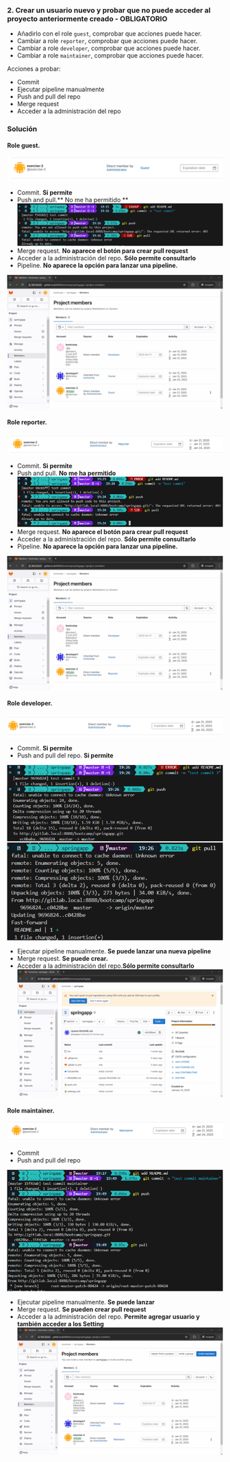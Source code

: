 ### 2. Crear un usuario nuevo y probar que no puede acceder al proyecto anteriormente creado - OBLIGATORIO

* Añadirlo con el role `guest`, comprobar que acciones puede hacer.
* Cambiar a role `reporter`, comprobar que acciones puede hacer.
* Cambiar a role `developer`, comprobar que acciones puede hacer.
* Cambiar a role `maintainer`, comprobar que acciones puede hacer.

Acciones a probar:

* Commit
* Ejecutar pipeline manualmente
* Push and pull del repo
* Merge request
* Acceder a la administración del repo

### Solución

#### Role guest.
![alt text](image-2.png)

- Commit. **Si permite**
- Push and pull.** No me ha permitido **
![alt text](image.png)
- Merge request. **No aparece el botón para crear pull request**
- Acceder a la administración del repo. **Sólo permite consultarlo**
- Pipeline. **No aparece la opción para lanzar una pipeline.**

![opciones](guest.gif)


#### Role reporter.
![alt text](image-1.png)

- Commit. **Si permite**
- Push and pull. **No me ha permitido** 
![alt text](image-3.png)
- Merge request. **No aparece el botón para crear pull request**
- Acceder a la administración del repo. **Sólo permite consultarlo**
- Pipeline. **No aparece la opción para lanzar una pipeline.**

![opciones](reporter.gif)

#### Role developer.
![alt text](image-4.png)

 - Commit. **Si permite**
 - Push and pull del repo. **Si permite**

 ![alt text](image-5.png)
 ![alt text](image-6.png)

 - Ejecutar pipeline manualmente. **Se puede lanzar una nueva pipeline**
 - Merge request. **Se puede crear.**
 - Acceder a la administración del repo.**Sólo permite consultarlo**
![opciones](developer.gif)

#### Role maintainer.
![alt text](image-7.png)

 - Commit
 - Push and pull del repo
 
![alt text](image-8.png)

- Ejecutar pipeline manualmente. **Se puede lanzar**
- Merge request. **Se pueden crear pull request**
- Acceder a la administración del repo. **Permite agregar usuario y también acceder a los Setting**
![opciones](maintainer.gif)